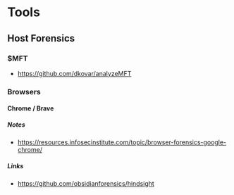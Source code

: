 # Tools
## Host Forensics
### $MFT
* https://github.com/dkovar/analyzeMFT

### Browsers

#### Chrome / Brave
##### Notes
* https://resources.infosecinstitute.com/topic/browser-forensics-google-chrome/
##### Links
* https://github.com/obsidianforensics/hindsight
